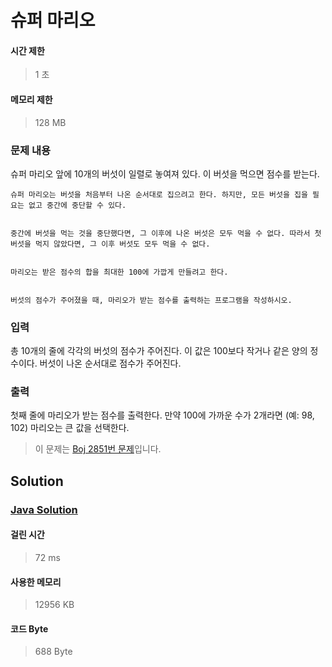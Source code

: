 # 슈퍼 마리오


#### 시간 제한


> 1 초


#### 메모리 제한


> 128 MB


### 문제 내용


슈퍼 마리오 앞에 10개의 버섯이 일렬로 놓여져 있다. 이 버섯을 먹으면 점수를 받는다.


	슈퍼 마리오는 버섯을 처음부터 나온 순서대로 집으려고 한다. 하지만, 모든 버섯을 집을 필요는 없고 중간에 중단할 수 있다.


	중간에 버섯을 먹는 것을 중단했다면, 그 이후에 나온 버섯은 모두 먹을 수 없다. 따라서 첫 버섯을 먹지 않았다면, 그 이후 버섯도 모두 먹을 수 없다.


	마리오는 받은 점수의 합을 최대한 100에 가깝게 만들려고 한다.


	버섯의 점수가 주어졌을 때, 마리오가 받는 점수를 출력하는 프로그램을 작성하시오.


### 입력


총 10개의 줄에 각각의 버섯의 점수가 주어진다. 이 값은 100보다 작거나 같은 양의 정수이다. 버섯이 나온 순서대로 점수가 주어진다.


### 출력


첫째 줄에 마리오가 받는 점수를 출력한다. 만약 100에 가까운 수가 2개라면 (예: 98, 102) 마리오는 큰 값을 선택한다.


> 이 문제는 [Boj 2851번 문제](https://www.acmicpc.net/problem/2851)입니다.


## Solution


### [Java Solution](./main.java)


#### 걸린 시간


> 72 ms


#### 사용한 메모리


> 12956 KB


#### 코드 Byte


> 688 Byte
